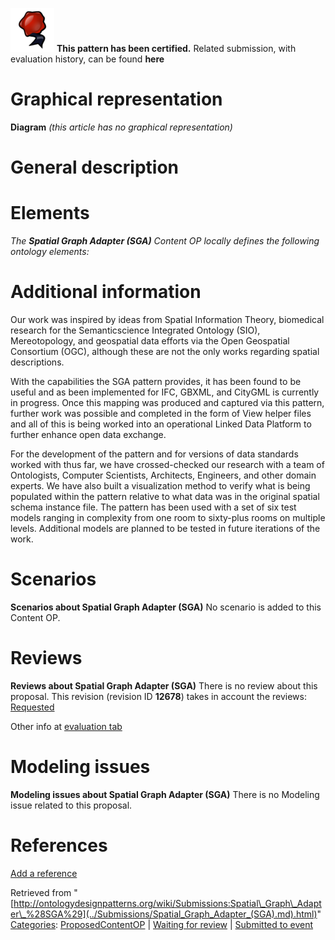 [![](../images/thumb/b/b5/Certified.png/70px-Certified.png)](../Image/Certified.png.md "Certified.png") __This pattern has been certified.__
Related submission, with evaluation history, can be found __here__





#  Graphical representation


__Diagram__
_(this article has no graphical representation)_



#  General description


  




#  Elements


_The __Spatial Graph Adapter (SGA)__ Content OP locally defines the following ontology elements:_


  




#  Additional information


Our work was inspired by ideas from Spatial Information Theory, biomedical research for the Semanticscience Integrated Ontology (SIO), Mereotopology, and geospatial data efforts via the Open Geospatial Consortium (OGC), although these are not the only works regarding spatial descriptions.


With the capabilities the SGA pattern provides, it has been found to be useful and as been implemented for IFC, GBXML, and CityGML is currently in progress. Once this mapping was produced and captured via this pattern, further work was possible and completed in the form of View helper files and all of this is being worked into an operational Linked Data Platform to further enhance open data exchange.


For the development of the pattern and for versions of data standards worked with thus far, we have crossed-checked our research with a team of Ontologists, Computer Scientists, Architects, Engineers, and other domain experts. We have also built a visualization method to verify what is being populated within the pattern relative to what data was in the original spatial schema instance file. The pattern has been used with a set of six test models ranging in complexity from one room to sixty-plus rooms on multiple levels. Additional models are planned to be tested in future iterations of the work.



#  Scenarios



__Scenarios about Spatial Graph Adapter (SGA)__
No scenario is added to this Content OP.




#  Reviews



__Reviews about Spatial Graph Adapter (SGA)__
There is no review about this proposal.
This revision (revision ID __12678__) takes in account the reviews: [Requested](http://ontologydesignpatterns.org/wiki/index.php?title=Reviews:Requested&action=edit&redlink=1 "Reviews:Requested (not yet written)")


Other info at [evaluation tab](http://ontologydesignpatterns.org/wiki/index.php?title=Submissions:Spatial_Graph_Adapter_%28SGA%29&action=evaluation "http://ontologydesignpatterns.org/wiki/index.php?title=Submissions:Spatial_Graph_Adapter_%28SGA%29&action=evaluation")




  




#  Modeling issues



__Modeling issues about Spatial Graph Adapter (SGA)__
There is no Modeling issue related to this proposal.




  




#  References


[Add a reference](index.php@title=Odp%253AAdd_reference&subject=Submissions%253ASpatial+Graph+Adapter+(SGA).html "http://ontologydesignpatterns.org/wiki/index.php?title=Odp:Add_reference&subject=Submissions%3ASpatial+Graph+Adapter+%28SGA%29")


  






Retrieved from "[http://ontologydesignpatterns.org/wiki/Submissions:Spatial\_Graph\_Adapter\_%28SGA%29](../Submissions/Spatial_Graph_Adapter_(SGA).md).html)"
 [Categories](http://ontologydesignpatterns.org/wiki/Special:Categories "Special:Categories"): [ProposedContentOP](../Category/ProposedContentOP.md "Category:ProposedContentOP") | [Waiting for review](../Category/Waiting_for_review.md "Category:Waiting for review") | [Submitted to event](../Category/Submitted_to_event.md "Category:Submitted to event")